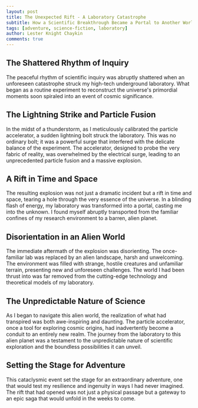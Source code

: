 ```yaml
---
layout: post
title: The Unexpected Rift - A Laboratory Catastrophe
subtitle: How a Scientific Breakthrough Became a Portal to Another World
tags: [adventure, science-fiction, laboratory]
author: Lester Knight Chaykin
comments: true
---
```


## The Shattered Rhythm of Inquiry
The peaceful rhythm of scientific inquiry was abruptly shattered when an unforeseen catastrophe struck my high-tech underground laboratory. What began as a routine experiment to reconstruct the universe's primordial moments soon spiraled into an event of cosmic significance.

## The Lightning Strike and Particle Fusion
In the midst of a thunderstorm, as I meticulously calibrated the particle accelerator, a sudden lightning bolt struck the laboratory. This was no ordinary bolt; it was a powerful surge that interfered with the delicate balance of the experiment. The accelerator, designed to probe the very fabric of reality, was overwhelmed by the electrical surge, leading to an unprecedented particle fusion and a massive explosion.

## A Rift in Time and Space
The resulting explosion was not just a dramatic incident but a rift in time and space, tearing a hole through the very essence of the universe. In a blinding flash of energy, my laboratory was transformed into a portal, casting me into the unknown. I found myself abruptly transported from the familiar confines of my research environment to a barren, alien planet.

## Disorientation in an Alien World
The immediate aftermath of the explosion was disorienting. The once-familiar lab was replaced by an alien landscape, harsh and unwelcoming. The environment was filled with strange, hostile creatures and unfamiliar terrain, presenting new and unforeseen challenges. The world I had been thrust into was far removed from the cutting-edge technology and theoretical models of my laboratory.

## The Unpredictable Nature of Science
As I began to navigate this alien world, the realization of what had transpired was both awe-inspiring and daunting. The particle accelerator, once a tool for exploring cosmic origins, had inadvertently become a conduit to an entirely new realm. The journey from the laboratory to this alien planet was a testament to the unpredictable nature of scientific exploration and the boundless possibilities it can unveil.

## Setting the Stage for Adventure
This cataclysmic event set the stage for an extraordinary adventure, one that would test my resilience and ingenuity in ways I had never imagined. The rift that had opened was not just a physical passage but a gateway to an epic saga that would unfold in the weeks to come.